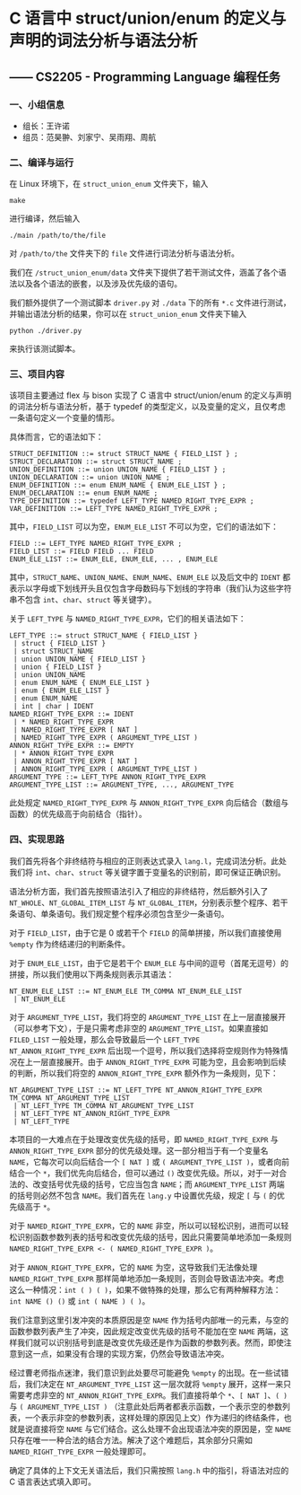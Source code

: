 # C 语言中 struct/union/enum 的定义与声明的词法分析与语法分析

## 						—— CS2205 - Programming Language 编程任务

### 一、小组信息

- 组长：王许诺
- 组员：范昊翀、刘家宁、吴雨翔、周航

### 二、编译与运行

在 Linux 环境下，在 `struct_union_enum` 文件夹下，输入

```
make
```

进行编译，然后输入

```
./main /path/to/the/file
```

对 `/path/to/the` 文件夹下的 `file` 文件进行词法分析与语法分析。

我们在 `/struct_union_enum/data` 文件夹下提供了若干测试文件，涵盖了各个语法以及各个语法的嵌套，以及涉及优先级的语句。

我们额外提供了一个测试脚本 `driver.py` 对 `./data` 下的所有 `*.c` 文件进行测试，并输出语法分析的结果，你可以在 `struct_union_enum` 文件夹下输入

```
python ./driver.py
```

来执行该测试脚本。

### 三、项目内容

该项目主要通过 flex 与 bison 实现了 C 语言中 struct/union/enum 的定义与声明的词法分析与语法分析，基于 typedef 的类型定义，以及变量的定义，且仅考虑一条语句定义一个变量的情形。

具体而言，它的语法如下：

```
STRUCT_DEFINITION ::= struct STRUCT_NAME { FIELD_LIST } ;
STRUCT_DECLARATION ::= struct STRUCT_NAME ;
UNION_DEFINITION ::= union UNION_NAME { FIELD_LIST } ;
UNION_DECLARATION ::= union UNION_NAME ;
ENUM_DEFINITION ::= enum ENUM_NAME { ENUM_ELE_LIST } ;
ENUM_DECLARATION ::= enum ENUM_NAME ;
TYPE_DEFINITION ::= typedef LEFT_TYPE NAMED_RIGHT_TYPE_EXPR ;
VAR_DEFINITION ::= LEFT_TYPE NAMED_RIGHT_TYPE_EXPR ;
```

其中，`FIELD_LIST` 可以为空，`ENUM_ELE_LIST` 不可以为空，它们的语法如下：

```
FIELD ::= LEFT_TYPE NAMED_RIGHT_TYPE_EXPR ;
FIELD_LIST ::= FIELD FIELD ... FIELD
ENUM_ELE_LIST ::= ENUM_ELE, ENUM_ELE, ... , ENUM_ELE
```

其中，`STRUCT_NAME`、`UNION_NAME`、`ENUM_NAME`、`ENUM_ELE` 以及后文中的 `IDENT` 都表示以字母或下划线开头且仅包含字母数码与下划线的字符串（我们认为这些字符串不包含 `int`、`char`、`struct` 等关键字）。

关于 `LEFT_TYPE` 与 `NAMED_RIGHT_TYPE_EXPR`，它们的相关语法如下：

```
LEFT_TYPE ::= struct STRUCT_NAME { FIELD_LIST }
 | struct { FIELD_LIST }
 | struct STRUCT_NAME
 | union UNION_NAME { FIELD_LIST }
 | union { FIELD_LIST }
 | union UNION_NAME
 | enum ENUM_NAME { ENUM_ELE_LIST }
 | enum { ENUM_ELE_LIST }
 | enum ENUM_NAME
 | int | char | IDENT
NAMED_RIGHT_TYPE_EXPR ::= IDENT
 | * NAMED_RIGHT_TYPE_EXPR
 | NAMED_RIGHT_TYPE_EXPR [ NAT ]
 | NAMED_RIGHT_TYPE_EXPR ( ARGUMENT_TYPE_LIST )
ANNON_RIGHT_TYPE_EXPR ::= EMPTY
 | * ANNON_RIGHT_TYPE_EXPR
 | ANNON_RIGHT_TYPE_EXPR [ NAT ]
 | ANNON_RIGHT_TYPE_EXPR ( ARGUMENT_TYPE_LIST )
ARGUMENT_TYPE ::= LEFT_TYPE ANNON_RIGHT_TYPE_EXPR
ARGUMENT_TYPE_LIST ::= ARGUMENT_TYPE, ..., ARGUMENT_TYPE
```

此处规定 `NAMED_RIGHT_TYPE_EXPR` 与 `ANNON_RIGHT_TYPE_EXPR` 向后结合（数组与函数）的优先级高于向前结合（指针）。

### 四、实现思路

我们首先将各个非终结符与相应的正则表达式录入 `lang.l`，完成词法分析。此处我们将 `int`、`char`、`struct` 等关键字置于变量名的识别前，即可保证正确识别。

语法分析方面，我们首先按照语法引入了相应的非终结符，然后额外引入了  `NT_WHOLE`、`NT_GLOBAL_ITEM_LIST` 与 `NT_GLOBAL_ITEM`，分别表示整个程序、若干条语句、单条语句。我们规定整个程序必须包含至少一条语句。

对于 `FIELD_LIST`，由于它是 $0$ 或若干个 `FIELD` 的简单拼接，所以我们直接使用 `%empty` 作为终结递归的判断条件。

对于 `ENUM_ELE_LIST`，由于它是若干个 `ENUM_ELE` 与中间的逗号（首尾无逗号）的拼接，所以我们使用以下两条规则表示其语法：

```
NT_ENUM_ELE_LIST ::= NT_ENUM_ELE TM_COMMA NT_ENUM_ELE_LIST
 | NT_ENUM_ELE
```

对于 `ARGUMENT_TYPE_LIST`，我们将空的 `ARGUMENT_TYPE_LIST` 在上一层直接展开（可以参考下文），于是只需考虑非空的 `ARGUMENT_TPYE_LIST`。如果直接如 `FILED_LIST` 一般处理，那么会导致最后一个 `LEFT_TYPE NT_ANNON_RIGHT_TYPE_EXPR` 后出现一个逗号，所以我们选择将空规则作为特殊情况在上一层直接展开。由于 `ANNON_RIGHT_TYPE_EXPR` 可能为空，且会影响到后续的判断，所以我们将空的 `ANNON_RIGHT_TYPE_EXPR` 额外作为一条规则，见下：

```
NT_ARGUMENT_TYPE_LIST ::= NT_LEFT_TYPE NT_ANNON_RIGHT_TYPE_EXPR TM_COMMA NT_ARGUMENT_TYPE_LIST
 | NT_LEFT_TYPE TM_COMMA NT_ARGUMENT_TYPE_LIST
 | NT_LEFT_TYPE NT_ANNON_RIGHT_TYPE_EXPR
 | NT_LEFT_TYPE
```

本项目的一大难点在于处理改变优先级的括号，即 `NAMED_RIGHT_TYPE_EXPR` 与 `ANNON_RIGHT_TYPE_EXPR` 部分的优先级处理。这一部分相当于有一个变量名 `NAME`，它每次可以向后结合一个 `[ NAT ]` 或 `( ARGUMENT_TYPE_LIST )`，或者向前结合一个 `*`，我们优先向后结合，但可以通过 `()` 改变优先级。所以，对于一对合法的、改变括号优先级的括号，它应当包含 `NAME`；而 `ARGUMENT_TYPE_LIST` 两端的括号则必然不包含 `NAME`。我们首先在 `lang.y` 中设置优先级，规定 `[` 与 `(` 的优先级高于 `*`。

对于 `NAMED_RIGHT_TYPE_EXPR`，它的 `NAME` 非空，所以可以轻松识别，进而可以轻松识别函数参数列表的括号和改变优先级的括号，因此只需要简单地添加一条规则 `NAMED_RIGHT_TYPE_EXPR <- ( NAMED_RIGHT_TYPE_EXPR )`。

对于 `ANNON_RIGHT_TYPE_EXPR`，它的 `NAME` 为空，这导致我们无法像处理 `NAMED_RIGHT_TYPE_EXPR` 那样简单地添加一条规则，否则会导致语法冲突。考虑这么一种情况：`int ( ) ( )`，如果不做特殊的处理，那么它有两种解释方法：`int NAME () ()` 或 `int ( NAME ) ( )`。

我们注意到这里引发冲突的本质原因是空 `NAME` 作为括号内部唯一的元素，与空的函数参数列表产生了冲突，因此规定改变优先级的括号不能加在空 `NAME` 两端，这样我们就可以识别括号到底是改变优先级还是作为函数的参数列表。然而，即使注意到这一点，如果没有合理的实现方案，仍然会导致语法冲突。

经过曹老师指点迷津，我们意识到此处要尽可能避免 `%empty` 的出现。在一些试错后，我们决定在 `NT_ARGUMENT_TYPE_LIST` 这一层次就将 `%empty` 展开，这样一来只需要考虑非空的 `NT_ANNON_RIGHT_TYPE_EXPR`。我们直接将单个 `*`、`[ NAT ]`、`( )` 与 `( ARGUMENT_TYPE_LIST )` （注意此处后两者都表示函数，一个表示空的参数列表，一个表示非空的参数列表，这样处理的原因见上文）作为递归的终结条件，也就是说直接将空 `NAME` 与它们结合。这么处理不会出现语法冲突的原因是，空 `NAME` 只存在唯一一种合法的结合方法。解决了这个难题后，其余部分只需如 `NAMED_RIGHT_TYPE_EXPR` 一般处理即可。

确定了具体的上下文无关语法后，我们只需按照 `lang.h` 中的指引，将语法对应的 C 语言表达式填入即可。